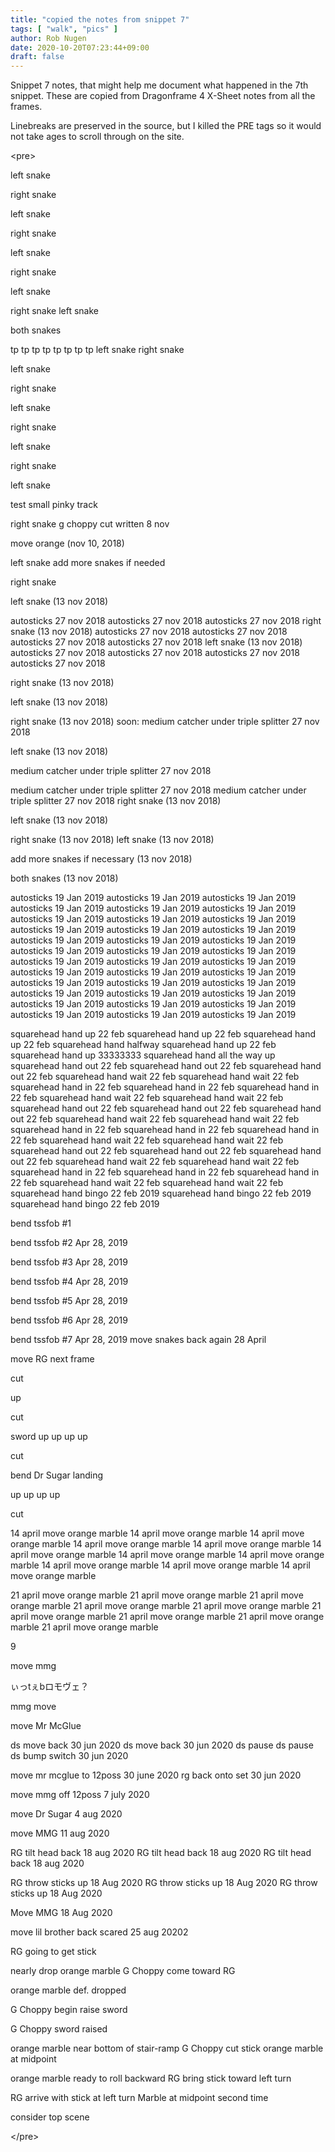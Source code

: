 ```yaml
---
title: "copied the notes from snippet 7"
tags: [ "walk", "pics" ]
author: Rob Nugen
date: 2020-10-20T07:23:44+09:00
draft: false
---
```


Snippet 7 notes, that might help me document what happened in the 7th snippet.  These are copied from Dragonframe 4 X-Sheet notes from all the frames.

Linebreaks are preserved in the source, but I killed the PRE tags so it would not take ages to scroll through on the site.

&lt;pre>










































left snake






right snake



left snake







right snake


left snake








right snake

left snake









right snake
left snake










both snakes


tp
tp
tp
tp
tp
tp
tp
tp
left snake
right snake









left snake

right snake








left snake


right snake







left snake



right snake






left snake

test small pinky track


right snake
g choppy cut written 8 nov

move orange (nov 10, 2018)


left snake
add more snakes if needed




right snake





left snake (13 nov 2018)


autosticks 27 nov 2018
autosticks 27 nov 2018
autosticks 27 nov 2018
right snake (13 nov 2018)
autosticks 27 nov 2018
autosticks 27 nov 2018
autosticks 27 nov 2018
autosticks 27 nov 2018
left snake (13 nov 2018)
autosticks 27 nov 2018
autosticks 27 nov 2018
autosticks 27 nov 2018
autosticks 27 nov 2018


right snake (13 nov 2018)



left snake (13 nov 2018)







right snake (13 nov 2018)
soon: medium catcher under triple splitter 27 nov 2018

left snake (13 nov 2018)



medium catcher under triple splitter 27 nov 2018


medium catcher under triple splitter 27 nov 2018
medium catcher under triple splitter 27 nov 2018
right snake (13 nov 2018)

left snake (13 nov 2018)









right snake (13 nov 2018)
left snake (13 nov 2018)


add more snakes if necessary (13 nov 2018)







both snakes (13 nov 2018)


































































autosticks 19 Jan 2019
autosticks 19 Jan 2019
autosticks 19 Jan 2019
autosticks 19 Jan 2019
autosticks 19 Jan 2019
autosticks 19 Jan 2019
autosticks 19 Jan 2019
autosticks 19 Jan 2019
autosticks 19 Jan 2019
autosticks 19 Jan 2019
autosticks 19 Jan 2019
autosticks 19 Jan 2019
autosticks 19 Jan 2019
autosticks 19 Jan 2019
autosticks 19 Jan 2019
autosticks 19 Jan 2019
autosticks 19 Jan 2019
autosticks 19 Jan 2019
autosticks 19 Jan 2019
autosticks 19 Jan 2019
autosticks 19 Jan 2019
autosticks 19 Jan 2019
autosticks 19 Jan 2019
autosticks 19 Jan 2019
autosticks 19 Jan 2019
autosticks 19 Jan 2019
autosticks 19 Jan 2019
autosticks 19 Jan 2019
autosticks 19 Jan 2019
autosticks 19 Jan 2019
autosticks 19 Jan 2019
autosticks 19 Jan 2019
autosticks 19 Jan 2019
autosticks 19 Jan 2019
autosticks 19 Jan 2019
autosticks 19 Jan 2019

















squarehead hand up 22 feb
squarehead hand up 22 feb
squarehead hand up 22 feb
squarehead hand halfway
squarehead hand up 22 feb
squarehead hand up
33333333
squarehead hand all the way up
squarehead hand out 22 feb
squarehead hand out 22 feb
squarehead hand out 22 feb
squarehead hand wait 22 feb
squarehead hand wait 22 feb
squarehead hand in 22 feb
squarehead hand in 22 feb
squarehead hand in 22 feb
squarehead hand wait 22 feb
squarehead hand wait 22 feb
squarehead hand out 22 feb
squarehead hand out 22 feb
squarehead hand out 22 feb
squarehead hand wait 22 feb
squarehead hand wait 22 feb
squarehead hand in 22 feb
squarehead hand in 22 feb
squarehead hand in 22 feb
squarehead hand wait 22 feb
squarehead hand wait 22 feb
squarehead hand out 22 feb
squarehead hand out 22 feb
squarehead hand out 22 feb
squarehead hand wait 22 feb
squarehead hand wait 22 feb
squarehead hand in 22 feb
squarehead hand in 22 feb
squarehead hand in 22 feb
squarehead hand wait 22 feb
squarehead hand wait 22 feb
squarehead hand bingo 22 feb 2019
squarehead hand bingo 22 feb 2019
squarehead hand bingo 22 feb 2019































































bend tssfob #1

bend tssfob #2 Apr 28, 2019


bend tssfob #3 Apr 28, 2019


bend tssfob #4 Apr 28, 2019


bend tssfob #5 Apr 28, 2019

bend tssfob #6 Apr 28, 2019


bend tssfob #7 Apr 28, 2019
move snakes back again 28 April













































































































































































































































































































































































































































































































































































































move RG next frame

















































































































































cut











up






cut











sword up
up
up
up



cut









bend Dr Sugar landing

up
up
up
up



cut




14 april move orange marble
14 april move orange marble
14 april move orange marble
14 april move orange marble
14 april move orange marble
14 april move orange marble
14 april move orange marble
14 april move orange marble
14 april move orange marble
14 april move orange marble
14 april move orange marble




21 april move orange marble
21 april move orange marble
21 april move orange marble
21 april move orange marble
21 april move orange marble
21 april move orange marble
21 april move orange marble
21 april move orange marble
21 april move orange marble














9



move mmg










ぃっtぇbロモヴェ？





mmg move



































































move Mr McGlue














ds move back 30 jun 2020
ds move back 30 jun 2020
ds pause
ds pause
ds bump switch 30 jun 2020





move mr mcglue to 12poss 30 june 2020
rg back onto set 30 jun 2020















move mmg off 12poss 7 july 2020























move Dr Sugar 4 aug 2020



















move MMG 11 aug 2020



RG tilt head back 18 aug 2020
RG tilt head back 18 aug 2020
RG tilt head back 18 aug 2020



RG throw sticks up 18 Aug 2020
RG throw sticks up 18 Aug 2020
RG throw sticks up 18 Aug 2020

Move MMG 18 Aug 2020



move lil brother back scared 25 aug 20202




















































RG going to get stick





nearly drop orange marble
G Choppy come toward RG

orange marble def. dropped


G Choppy begin raise sword


G Choppy sword raised

orange marble near bottom of stair-ramp
G Choppy cut stick
orange marble at midpoint


orange marble ready to roll backward
RG bring stick toward left turn


RG arrive with stick at left turn
Marble at midpoint second time

consider  top scene




































































































































































































































































&lt;/pre>
